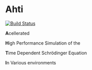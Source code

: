 # Ahti

[![Build Status](https://travis-ci.org/s0vereign/Ahti.svg?branch=serial-debug)](https://travis-ci.org/s0vereign/Ahti)

**A**cellerated

**H**igh Performance Simulation of the 

**T**ime Dependent Schrödinger Equation

**I**n Various environments

 
